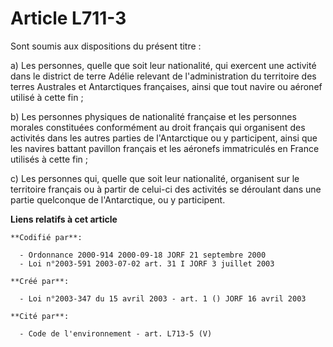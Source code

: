 # Article L711-3

Sont soumis aux dispositions du présent titre :

a) Les personnes, quelle que soit leur nationalité, qui exercent une activité dans le district de terre Adélie relevant de
l'administration du territoire des terres Australes et Antarctiques françaises, ainsi que tout navire ou aéronef utilisé à
cette fin ;

b) Les personnes physiques de nationalité française et les personnes morales constituées conformément au droit français qui
organisent des activités dans les autres parties de l'Antarctique ou y participent, ainsi que les navires battant pavillon
français et les aéronefs immatriculés en France utilisés à cette fin ;

c) Les personnes qui, quelle que soit leur nationalité, organisent sur le territoire français ou à partir de celui-ci des
activités se déroulant dans une partie quelconque de l'Antarctique, ou y participent.

**Liens relatifs à cet article**

	**Codifié par**:

	  - Ordonnance 2000-914 2000-09-18 JORF 21 septembre 2000
	  - Loi n°2003-591 2003-07-02 art. 31 I JORF 3 juillet 2003

	**Créé par**:

	  - Loi n°2003-347 du 15 avril 2003 - art. 1 () JORF 16 avril 2003

	**Cité par**:

	  - Code de l'environnement - art. L713-5 (V)

